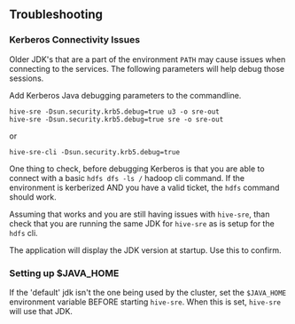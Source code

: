 ## Troubleshooting

### Kerberos Connectivity Issues

Older JDK's that are a part of the environment `PATH` may cause issues when connecting to the services.  The following parameters will help debug those sessions.

Add Kerberos Java debugging parameters to the commandline.

```
hive-sre -Dsun.security.krb5.debug=true u3 -o sre-out
hive-sre -Dsun.security.krb5.debug=true sre -o sre-out
```

or

```
hive-sre-cli -Dsun.security.krb5.debug=true
```

One thing to check, before debugging Kerberos is that you are able to connect with a basic `hdfs dfs -ls /` hadoop cli command.  If the environment is kerberized AND you have a valid ticket, the `hdfs` command should work.

Assuming that works and you are still having issues with `hive-sre`, than check that you are running the same JDK for `hive-sre` as is setup for the `hdfs` cli.

The application will display the JDK version at startup.  Use this to confirm.

### Setting up $JAVA_HOME

If the 'default' jdk isn't the one being used by the cluster, set the `$JAVA_HOME` environment variable BEFORE starting `hive-sre`.  When this is set, `hive-sre` will use that JDK.